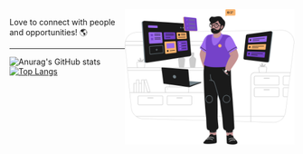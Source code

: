 <img src="Group.png" width="300px" align="right">

<!-- <img src="https://media2.giphy.com/media/WsvbZxS6Se8wAa41p2/giphy.gif?cid=ecf05e47yun1hx0yfh1vxr5n0x0pzv90abwzlczqk7egscwf&rid=giphy.gif&ct=ts" width="140" height="140"> -->
Love to connect with people and opportunities! :earth_americas:

<hr>

![Anurag's GitHub stats](https://github-readme-stats.vercel.app/api?username=neoguiz&show_icons=true&theme=midnight-purple&title_color=ffffff)<br>
[![Top Langs](https://github-readme-stats.vercel.app/api/top-langs/?username=neoguiz&layout=compact&theme=midnight-purple)](https://github.com/anuraghazra/github-readme-stats)




<!--
**neoguiz/neoguiz** is a ✨ _special_ ✨ repository because its `README.md` (this file) appears on your GitHub profile.

Here are some ideas to get you started:

- 🔭 I’m currently working on ...
- 🌱 I’m currently learning ...
- 👯 I’m looking to collaborate on ...
- 🤔 I’m looking for help with ...
- 💬 Ask me about ...
- 📫 How to reach me: ...
- 😄 Pronouns: ...
- ⚡ Fun fact: ...
-->
